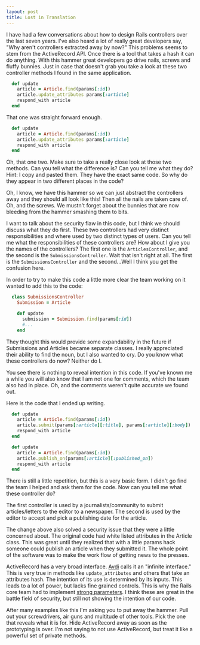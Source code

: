 ```yaml
---
layout: post
title: Lost in Translation
---
```


I have had a few conversations about how to design Rails controllers
over the last seven years. I've also heard a lot of really great
developers say, "Why aren't controllers extracted away by now?" This
problems seems to stem from the ActiveRecord API. Once there is a tool
that takes a hash it can do anything. With this hammer great developers
go drive nails, screws and fluffy bunnies. Just in case that doesn't
grab you take a look at these two controller methods I found in the same
application.

```ruby
  def update
    article = Article.find(params[:id])
    article.update_attributes params[:article]
    respond_with article
  end
```

That one was straight forward enough.

```ruby
  def update
    article = Article.find(params[:id])
    article.update_attributes params[:article]
    respond_with article
  end
```

Oh, that one two. Make sure to take a really close look at those two
methods. Can you tell what the difference is? Can you tell me what they
do? Hint: I copy and pasted them. They have the exact same code. So why
do they appear in two different places in the code?

Oh, I know, we have this hammer so we can just abstract the controllers
away and they should all look like this! Then all the nails are taken
care of. Oh, and the screws. We mustn't forget about the bunnies that
are now bleeding from the hammer smashing them to bits.

I want to talk about the security flaw in this code, but I think we
should discuss what they do first. These two controllers had very
distinct responsibilities and where used by two distinct types of users.
Can you tell me what the responsibilities of these controllers are? How
about I give you the names of the controllers? The first one is the
`ArticlesController`, and the second is the `SubmissionsController`.
Wait that isn't right at all. The first is the `SubmissionsController`
and the second...Well I think you get the confusion here.

In order to try to make this code a little more clear the team working
on it wanted to add this to the code:

```ruby
  class SubmissionsController
    Submission = Article

    def update
      submission = Submission.find(params[:id])
      #...
    end
```

They thought this would provide some expandability in the future if
Submissions and Articles became separate classes. I really appreciated
their ability to find the noun, but I also wanted to cry. Do you know what
these controllers do now? Neither do I.

You see there is nothing to reveal intention in this code. If you've
known me a while you will also know that I am not one for comments,
which the team also had in place. Oh, and the comments weren't quite
accurate we found out.

Here is the code that I ended up writing.

```ruby
  def update
    article = Article.find(params[:id])
    article.submit(params[:article][:title], params[:article][:body])
    respond_with article
  end
```

```ruby
  def update
    article = Article.find(params[:id])
    article.publish_on(params[:article][:published_on])
    respond_with article
  end
```

There is still a little repetition, but this is a very basic form. I
didn't go find the team I helped and ask them for the code. Now can you
tell me what these controller do?

The first controller is used by a journalists/community to submit
articles/letters to the editor to a newspaper. The second is used by
the editor to accept and pick a publishing date for the article.

The change above also solved a security issue that they were a little
concerned about. The original code had white listed attributes in the
Article class. This was great until they realized that with a little
params hack someone could publish an article when they submitted it. The
whole point of the software was to make the work flow of getting news to
the presses.

ActiveRecord has a very broad interface.
[Avdi](http://devblog.avdi.org/) calls it
an "infinite interface." This is very true in methods like
`update_attributes` and others that take an attributes hash. The
intention of its use is determined by its inputs. This leads to a lot of
power, but lacks fine grained controls.  This is why the Rails core team
had to implement
[strong parameters](http://weblog.rubyonrails.org/2012/3/21/strong-parameters/).
I think these are great in the battle field of security, but still not
showing the intention of our code.

After many examples like this I'm asking you to put away the hammer.
Pull out your screwdrivers, air guns and multitude of other tools. Pick
the one that reveals what it is for. Hide ActiveRecord away as soon as
the prototyping is over. I'm not saying to not use ActiveRecord, but
treat it like a powerful set of private methods.

